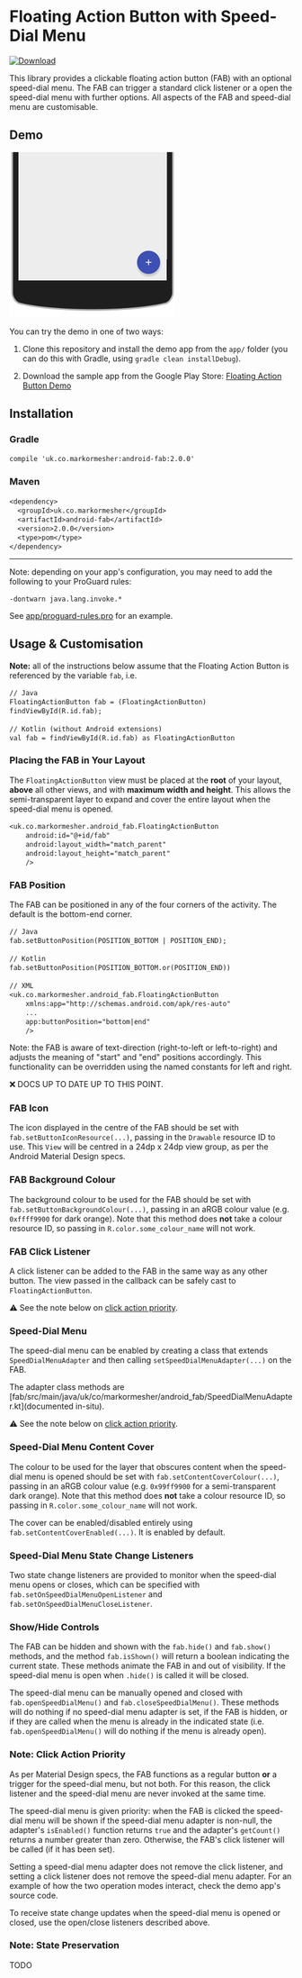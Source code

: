 # Floating Action Button with Speed-Dial Menu

[ ![Download](https://api.bintray.com/packages/markormesher/maven/android-fab/images/download.svg) ](https://bintray.com/markormesher/maven/android-fab/_latestVersion)

This library provides a clickable floating action button (FAB) with an optional speed-dial menu. The FAB can trigger a standard click listener or a open the speed-dial menu with further options. All aspects of the FAB and speed-dial menu are customisable.

## Demo

![Demonstration of the speed-dial menu](misc/demo.gif)

You can try the demo in one of two ways:

1. Clone this repository and install the demo app from the `app/` folder (you can do this with Gradle, using `gradle clean installDebug`).

2. Download the sample app from the Google Play Store: [Floating Action Button Demo](https://play.google.com/store/apps/details?id=uk.co.markormesher.android_fab.app)

## Installation

### Gradle

    compile 'uk.co.markormesher:android-fab:2.0.0'

### Maven

    <dependency>
      <groupId>uk.co.markormesher</groupId>
      <artifactId>android-fab</artifactId>
      <version>2.0.0</version>
      <type>pom</type>
    </dependency>

---

Note: depending on your app's configuration, you may need to add the following to your ProGuard rules:

    -dontwarn java.lang.invoke.*

See [app/proguard-rules.pro](app/proguard-rules.pro) for an example.

## Usage & Customisation

**Note:** all of the instructions below assume that the Floating Action Button is referenced by the variable `fab`, i.e.

	// Java
    FloatingActionButton fab = (FloatingActionButton) findViewById(R.id.fab);
    
    // Kotlin (without Android extensions)
    val fab = findViewById(R.id.fab) as FloatingActionButton

### Placing the FAB in Your Layout

The `FloatingActionButton` view must be placed at the **root** of your layout, **above** all other views, and with **maximum width and height**. This allows the semi-transparent layer to expand and cover the entire layout when the speed-dial menu is opened.

    <uk.co.markormesher.android_fab.FloatingActionButton
        android:id="@+id/fab"
        android:layout_width="match_parent"
        android:layout_height="match_parent"
        />

### FAB Position

The FAB can be positioned in any of the four corners of the activity. The default is the bottom-end corner.

	// Java
	fab.setButtonPosition(POSITION_BOTTOM | POSITION_END);
	
	// Kotlin
	fab.setButtonPosition(POSITION_BOTTOM.or(POSITION_END))
	
	// XML
	<uk.co.markormesher.android_fab.FloatingActionButton
		xmlns:app="http://schemas.android.com/apk/res-auto"
		...
		app:buttonPosition="bottom|end"
		/>
		
Note: the FAB is aware of text-direction (right-to-left or left-to-right) and adjusts the meaning of "start" and "end" positions accordingly. This functionality can be overridden using the named constants for left and right.

:x: DOCS UP TO DATE UP TO THIS POINT.

### FAB Icon

The icon displayed in the centre of the FAB should be set with `fab.setButtonIconResource(...)`, passing in the `Drawable` resource ID to use. This `View` will be centred in a 24dp x 24dp view group, as per the Android Material Design specs.

### FAB Background Colour

The background colour to be used for the FAB should be set with `fab.setButtonBackgroundColour(...)`, passing in an aRGB colour value (e.g. `0xffff9900` for dark orange). Note that this method does **not** take a colour resource ID, so passing in `R.color.some_colour_name` will not work.

### FAB Click Listener

A click listener can be added to the FAB in the same way as any other button. The view passed in the callback can be safely cast to `FloatingActionButton`.

:warning: See the note below on [click action priority](#note-click-action-priority).

### Speed-Dial Menu

The speed-dial menu can be enabled by creating a class that extends `SpeedDialMenuAdapter` and then calling `setSpeedDialMenuAdapter(...)` on the FAB.

The adapter class methods are [fab/src/main/java/uk/co/markormesher/android_fab/SpeedDialMenuAdapter.kt](documented in-situ).

:warning: See the note below on [click action priority](#note-click-action-priority).

### Speed-Dial Menu Content Cover

The colour to be used for the layer that obscures content when the speed-dial menu is opened should be set with `fab.setContentCoverColour(...)`, passing in an aRGB colour value (e.g. `0x99ff9900` for a semi-transparent dark orange). Note that this method does **not** take a colour resource ID, so passing in `R.color.some_colour_name` will not work.

The cover can be enabled/disabled entirely using `fab.setContentCoverEnabled(...)`. It is enabled by default.

### Speed-Dial Menu State Change Listeners

Two state change listeners are provided to monitor when the speed-dial menu opens or closes, which can be specified with `fab.setOnSpeedDialMenuOpenListener` and `fab.setOnSpeedDialMenuCloseListener`.

### Show/Hide Controls

The FAB can be hidden and shown with the `fab.hide()` and `fab.show()` methods, and the method `fab.isShown()` will return a boolean indicating the current state. These methods animate the FAB in and out of visibility. If the speed-dial menu is open when `.hide()` is called it will be closed.  

The speed-dial menu can be manually opened and closed with `fab.openSpeedDialMenu()` and `fab.closeSpeedDialMenu()`. These methods will do nothing if no speed-dial menu adapter is set, if the FAB is hidden, or if they are called when the menu is already in the indicated state (i.e. `fab.openSpeedDialMenu()` will do nothing if the menu is already open).

### Note: Click Action Priority

As per Material Design specs, the FAB functions as a regular button **or** a trigger for the speed-dial menu, but not both. For this reason, the click listener and the speed-dial menu are never invoked at the same time.

The speed-dial menu is given priority: when the FAB is clicked the speed-dial menu will be shown if the speed-dial menu adapter is non-null, the adapter's `isEnabled()` function returns `true` and the adapter's `getCount()` returns a number greater than zero. Otherwise, the FAB's click listener will be called (if it has been set).

Setting a speed-dial menu adapter does not remove the click listener, and setting a click listener does not remove the speed-dial menu adapter. For an example of how the two operation modes interact, check the demo app's source code.
 
To receive state change updates when the speed-dial menu is opened or closed, use the open/close listeners described above.

### Note: State Preservation

TODO
